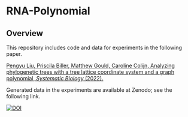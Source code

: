 # RNA-Polynomial

## Overview

This repository includes code and data for experiments in the following paper. 

[Pengyu Liu, Priscila Biller, Matthew Gould, Caroline Colijn, Analyzing phylogenetic trees with a tree lattice coordinate system and a graph polynomial, *Systematic Biology* (2022).](https://)

Generated data in the experiments are available at Zenodo; see the following link.

[![DOI](https://zenodo.org/badge/DOI/10.5281/zenodo.5969348.svg)](https://)
